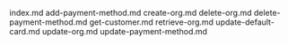 index.md
add-payment-method.md
create-org.md
delete-org.md
delete-payment-method.md
get-customer.md
retrieve-org.md
update-default-card.md
update-org.md
update-payment-method.md
